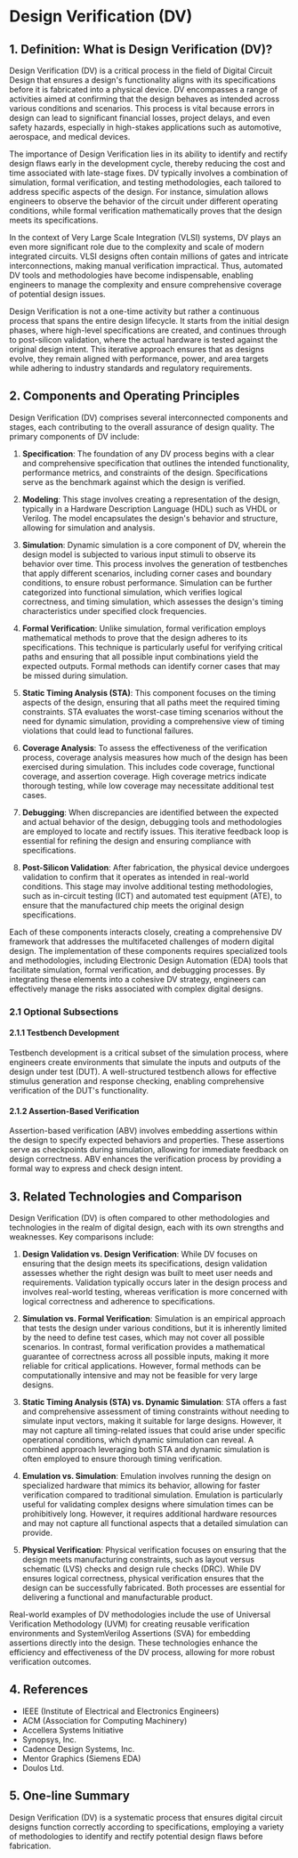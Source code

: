 # Design Verification (DV)

## 1. Definition: What is **Design Verification (DV)**?

Design Verification (DV) is a critical process in the field of Digital Circuit Design that ensures a design's functionality aligns with its specifications before it is fabricated into a physical device. DV encompasses a range of activities aimed at confirming that the design behaves as intended across various conditions and scenarios. This process is vital because errors in design can lead to significant financial losses, project delays, and even safety hazards, especially in high-stakes applications such as automotive, aerospace, and medical devices.

The importance of Design Verification lies in its ability to identify and rectify design flaws early in the development cycle, thereby reducing the cost and time associated with late-stage fixes. DV typically involves a combination of simulation, formal verification, and testing methodologies, each tailored to address specific aspects of the design. For instance, simulation allows engineers to observe the behavior of the circuit under different operating conditions, while formal verification mathematically proves that the design meets its specifications.

In the context of Very Large Scale Integration (VLSI) systems, DV plays an even more significant role due to the complexity and scale of modern integrated circuits. VLSI designs often contain millions of gates and intricate interconnections, making manual verification impractical. Thus, automated DV tools and methodologies have become indispensable, enabling engineers to manage the complexity and ensure comprehensive coverage of potential design issues.

Design Verification is not a one-time activity but rather a continuous process that spans the entire design lifecycle. It starts from the initial design phases, where high-level specifications are created, and continues through to post-silicon validation, where the actual hardware is tested against the original design intent. This iterative approach ensures that as designs evolve, they remain aligned with performance, power, and area targets while adhering to industry standards and regulatory requirements.

## 2. Components and Operating Principles

Design Verification (DV) comprises several interconnected components and stages, each contributing to the overall assurance of design quality. The primary components of DV include:

1. **Specification**: The foundation of any DV process begins with a clear and comprehensive specification that outlines the intended functionality, performance metrics, and constraints of the design. Specifications serve as the benchmark against which the design is verified.

2. **Modeling**: This stage involves creating a representation of the design, typically in a Hardware Description Language (HDL) such as VHDL or Verilog. The model encapsulates the design's behavior and structure, allowing for simulation and analysis.

3. **Simulation**: Dynamic simulation is a core component of DV, wherein the design model is subjected to various input stimuli to observe its behavior over time. This process involves the generation of testbenches that apply different scenarios, including corner cases and boundary conditions, to ensure robust performance. Simulation can be further categorized into functional simulation, which verifies logical correctness, and timing simulation, which assesses the design's timing characteristics under specified clock frequencies.

4. **Formal Verification**: Unlike simulation, formal verification employs mathematical methods to prove that the design adheres to its specifications. This technique is particularly useful for verifying critical paths and ensuring that all possible input combinations yield the expected outputs. Formal methods can identify corner cases that may be missed during simulation.

5. **Static Timing Analysis (STA)**: This component focuses on the timing aspects of the design, ensuring that all paths meet the required timing constraints. STA evaluates the worst-case timing scenarios without the need for dynamic simulation, providing a comprehensive view of timing violations that could lead to functional failures.

6. **Coverage Analysis**: To assess the effectiveness of the verification process, coverage analysis measures how much of the design has been exercised during simulation. This includes code coverage, functional coverage, and assertion coverage. High coverage metrics indicate thorough testing, while low coverage may necessitate additional test cases.

7. **Debugging**: When discrepancies are identified between the expected and actual behavior of the design, debugging tools and methodologies are employed to locate and rectify issues. This iterative feedback loop is essential for refining the design and ensuring compliance with specifications.

8. **Post-Silicon Validation**: After fabrication, the physical device undergoes validation to confirm that it operates as intended in real-world conditions. This stage may involve additional testing methodologies, such as in-circuit testing (ICT) and automated test equipment (ATE), to ensure that the manufactured chip meets the original design specifications.

Each of these components interacts closely, creating a comprehensive DV framework that addresses the multifaceted challenges of modern digital design. The implementation of these components requires specialized tools and methodologies, including Electronic Design Automation (EDA) tools that facilitate simulation, formal verification, and debugging processes. By integrating these elements into a cohesive DV strategy, engineers can effectively manage the risks associated with complex digital designs.

### 2.1 Optional Subsections

#### 2.1.1 Testbench Development

Testbench development is a critical subset of the simulation process, where engineers create environments that simulate the inputs and outputs of the design under test (DUT). A well-structured testbench allows for effective stimulus generation and response checking, enabling comprehensive verification of the DUT's functionality.

#### 2.1.2 Assertion-Based Verification

Assertion-based verification (ABV) involves embedding assertions within the design to specify expected behaviors and properties. These assertions serve as checkpoints during simulation, allowing for immediate feedback on design correctness. ABV enhances the verification process by providing a formal way to express and check design intent.

## 3. Related Technologies and Comparison

Design Verification (DV) is often compared to other methodologies and technologies in the realm of digital design, each with its own strengths and weaknesses. Key comparisons include:

1. **Design Validation vs. Design Verification**: While DV focuses on ensuring that the design meets its specifications, design validation assesses whether the right design was built to meet user needs and requirements. Validation typically occurs later in the design process and involves real-world testing, whereas verification is more concerned with logical correctness and adherence to specifications.

2. **Simulation vs. Formal Verification**: Simulation is an empirical approach that tests the design under various conditions, but it is inherently limited by the need to define test cases, which may not cover all possible scenarios. In contrast, formal verification provides a mathematical guarantee of correctness across all possible inputs, making it more reliable for critical applications. However, formal methods can be computationally intensive and may not be feasible for very large designs.

3. **Static Timing Analysis (STA) vs. Dynamic Simulation**: STA offers a fast and comprehensive assessment of timing constraints without needing to simulate input vectors, making it suitable for large designs. However, it may not capture all timing-related issues that could arise under specific operational conditions, which dynamic simulation can reveal. A combined approach leveraging both STA and dynamic simulation is often employed to ensure thorough timing verification.

4. **Emulation vs. Simulation**: Emulation involves running the design on specialized hardware that mimics its behavior, allowing for faster verification compared to traditional simulation. Emulation is particularly useful for validating complex designs where simulation times can be prohibitively long. However, it requires additional hardware resources and may not capture all functional aspects that a detailed simulation can provide.

5. **Physical Verification**: Physical verification focuses on ensuring that the design meets manufacturing constraints, such as layout versus schematic (LVS) checks and design rule checks (DRC). While DV ensures logical correctness, physical verification ensures that the design can be successfully fabricated. Both processes are essential for delivering a functional and manufacturable product.

Real-world examples of DV methodologies include the use of Universal Verification Methodology (UVM) for creating reusable verification environments and SystemVerilog Assertions (SVA) for embedding assertions directly into the design. These technologies enhance the efficiency and effectiveness of the DV process, allowing for more robust verification outcomes.

## 4. References

- IEEE (Institute of Electrical and Electronics Engineers)
- ACM (Association for Computing Machinery)
- Accellera Systems Initiative
- Synopsys, Inc.
- Cadence Design Systems, Inc.
- Mentor Graphics (Siemens EDA)
- Doulos Ltd.

## 5. One-line Summary

Design Verification (DV) is a systematic process that ensures digital circuit designs function correctly according to specifications, employing a variety of methodologies to identify and rectify potential design flaws before fabrication.